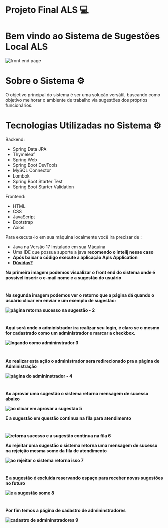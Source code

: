 

# Projeto Final ALS 💻

<h1> Bem vindo ao Sistema de Sugestões Local ALS </h1>




![front end page](https://github.com/lion-hearth/ProjetoFinal-V1-Front-End-BackEnd/assets/78951995/fee4ce4b-ea4c-4f07-b80c-322bdce47117)

# Sobre o Sistema ⚙️

O objetivo principal do sistema é ser uma solução versátil, buscando como objetivo melhorar o ambiente de trabalho via sugestões dos próprios funcionários. 

# Tecnologias Utilizadas no Sistema ⚙️

Backend:

- Spring Data JPA
- Thymeleaf
- Spring Web
- Spring Boot DevTools
- MySQL Connector
- Lombok
- Spring Boot Starter Test
- Spring Boot Starter Validation

Frontend:

- HTML
- CSS
- JavaScript
- Bootstrap
- Axios

<p> Para executa-lo em sua máquina localmente você ira precisar de : </p>

<ul>
  <li>Java na Versão 17 Instalado em sua Máquina </li>
  <li> Uma IDE que possua suporte a java <strong>recomendo o Intelij nesse caso </li>
  <li> Após baixar o código execute a aplicação  Apls Application  </li>
  <li><a class="nav-link" href="https://www.linkedin.com/in/richardmelodev/" target="_blank">Dúvidas?</a></li>
</ul>


<p> Na primeira imagem  podemos visualizar o front end do sistema onde é possível inserir o e-mail nome e a sugestão do usuário </p>

#

 <p> Na segunda imagem podemos ver o retorno que a página dá quando o usuário clicar em enviar e um exemplo de sugestão: </p>



![página retorna sucesso na sugestão - 2](https://github.com/lion-hearth/ProjetoFinal-V1-Front-End-BackEnd/assets/78951995/e0690251-f75e-4029-9566-c821b0a5dfbd)

#

<p> Aqui será onde o administrador ira realizar seu login, é claro se o mesmo for cadastrado como um administrador e marcar a checkbox. </p>

![logando como admininstrador 3](https://github.com/lion-hearth/ProjetoFinal-V1-Front-End-BackEnd/assets/78951995/3c83a5e2-3656-4e61-abe9-8e2a81328a31)

#

<p> Ao realizar esta ação o administrador sera redirecionado pra a página de Administração </p> 

![página do admininstrador - 4](https://github.com/lion-hearth/ProjetoFinal-V1-Front-End-BackEnd/assets/78951995/192a59c1-0802-4abd-a495-33a16bd5f72c)


#

<p> Ao aprovar uma sugestão o sistema retorna mensagem de sucesso abaixo </p>

![ao clicar em aprovar a sugestão  5](https://github.com/lion-hearth/ProjetoFinal-V1-Front-End-BackEnd/assets/78951995/7afede1f-b48a-47f5-b7b3-c0ce28569a29)

<p> E a sugestão em questão continua na fila para atendimento </p>

#

![retorna sucesso e a sugestão continua na fila 6](https://github.com/lion-hearth/ProjetoFinal-V1-Front-End-BackEnd/assets/78951995/7b4e630d-f7ac-4198-b8e1-84991c52d8d8)


<p> Ao rejeitar uma sugestão o sistema retorna uma mensagem de sucesso na rejeição  mesma some da fila de atendimento </p>

![ao rejeitar o sistema retorna isso 7](https://github.com/lion-hearth/ProjetoFinal-V1-Front-End-BackEnd/assets/78951995/08d3038b-3e0e-43c5-8154-f64981705a53)


#

<p> E a sugestão é excluida reservando espaço para receber novas sugestões no futuro </p>

![e a sugestão some 8](https://github.com/lion-hearth/ProjetoFinal-V1-Front-End-BackEnd/assets/78951995/06312dc6-a35f-4a38-a6b0-154a174e140c)

#


<p> Por fim temos a página de cadastro de admininstradores </p>


![cadastro de admininstradores 9](https://github.com/lion-hearth/ProjetoFinal-V1-Front-End-BackEnd/assets/78951995/c1c219c9-f358-4261-8f49-b1d0cdf69358)



